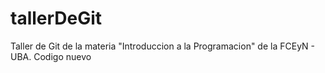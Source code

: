 # tallerDeGit

Taller de Git de la materia "Introduccion a la Programacion" de la FCEyN - UBA.
Codigo nuevo
